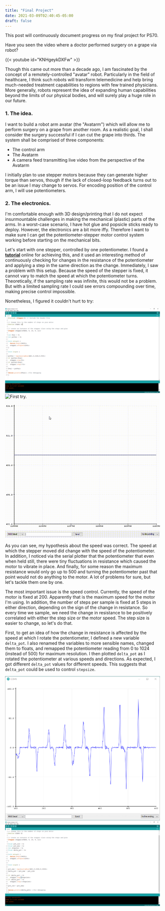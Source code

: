 ```yaml
---
title: "Final Project"
date: 2021-03-09T02:40:45-05:00
draft: false
---
```


This post will continuously document progress on my final project for PS70.

Have you seen the video where a doctor performed surgery on a grape via robot?

{{< youtube id="KNHgeykDXFw" >}}
&NewLine;

Though this came out more than a decade ago, I am fascinated by the concept of a remotely-controlled "avatar" robot. Particularly in the field of healthcare, I think such robots will transform telemedicine and help bring much-needed treatment capabilities to regions with few trained physicians. More generally, robots represent the idea of expanding human capabilities beyond the limits of our physical bodies, and will surely play a huge role in our future.

### 1. The idea.

I want to build a robot arm avatar (the "Avatarm") which will allow me to perform surgery on a grape from another room. As a realistic goal, I shall consider the surgery successful if I can cut the grape into thirds. The system shall be comprised of three components:

* The control arm
* The Avatarm
* A camera feed transmitting live video from the perspective of the Avatarm

I initially plan to use stepper motors because they can generate higher torque than servos, though if the lack of closed-loop feedback turns out to be an issue I may change to servos. For encoding position of the control arm, I will use potentiometers.

### 2. The electronics.

I'm comfortable enough with 3D design/printing that I do not expect insurmountable challenges in making the mechanical (plastic) parts of the arms. In a worst-case scenario, I have hot glue and popsicle sticks ready to deploy. However, the electronics are a bit more iffy. Therefore I want to make sure I can get the potentiometer-stepper motor control system working before starting on the mechanical bits.

Let's start with one stepper, controlled by one potentiometer. I found a **[tutorial](https://circuitdigest.com/microcontroller-projects/stepper-motor-control-with-potentiometer-arduino)** online for achieving this, and it used an interesting method of continuously checking for changes in the resistance of the potentiometer and applying a step in the same direction as the change. Immediately, I saw a problem with this setup. Because the speed of the stepper is fixed, it cannot vary to match the speed at which the potentiometer turns. Theoretically, if the sampling rate was infinite, this would not be a problem. But with a limited sampling rate I could see errors compounding over time, making precise control impossible.

Nonetheless, I figured it couldn't hurt to try:

![Initial code.](images/avatarm/code-1.png)
![First try.](images/avatarm/first-try.gif)
![Serial plotter.](images/avatarm/code-1-SM.gif)

As you can see, my hypothesis about the speed was correct. The speed at which the stepper moved did change with the speed of the potentiometer. In addition, I noticed via the serial plotter that the potentiometer that even when held still, there were tiny fluctuations in resistance which caused the motor to vibrate in place. And finally, for some reason the maximum resistance would only go up to 500 and turning the potentiometer past that point would not do anything to the motor. A lot of problems for sure, but let's tackle them one by one.

The most important issue is the speed control. Currently, the speed of the motor is fixed at 200. Apparently that is the maximum speed for the motor I'm using. In addition, the number of steps per sample is fixed at 5 steps in either direction, depending on the sign of the change in resistance. So every time we sample, we need the change in resistance to be positively correlated with either the step size or the motor speed. The step size is easier to change, so let's do that.

First, to get an idea of how the change in resistance is affected by the speed at which I rotate the potentiometer, I defined a new variable `delta_pot`. I also renamed the variables to more sensible names, changed them to floats, and remapped the potentiometer reading from 0 to 1024 (instead of 500) for maximum resolution. I then plotted `delta_pot` as I rotated the potentiometer at various speeds and directions. As expected, I got different `delta_pot` values for different speeds. This suggests that `delta_pot` could be used to control `stepsize`.

![Code 2 SM.](images/avatarm/code-2-SM.png)
![Code 2.](images/avatarm/code-2.png)
